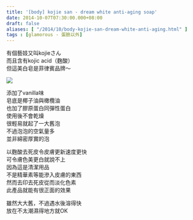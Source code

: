 ```yaml
---
title: '[body] kojie san - dream white anti-aging soap'
date: 2014-10-07T07:30:00.000+08:00
draft: false
aliases: [ "/2014/10/body-kojie-san-dream-white-anti-aging.html" ]
tags : [glamorous - 蛋臉以外]
---
```


有個藝妓又叫kojieさん  
而且含有kojic acid（麴酸）  
但這美白皂是菲律賓品牌～  

[![](https://3.bp.blogspot.com/-Dgc7kr0mZIA/XE1Nk7NWwaI/AAAAAAAAHDA/KfvvbgQd-Is0UYxbyCt5GwT30f7mOycSACLcBGAs/s640/15205262998_9bc84623ec_z.jpg)](https://3.bp.blogspot.com/-Dgc7kr0mZIA/XE1Nk7NWwaI/AAAAAAAAHDA/KfvvbgQd-Is0UYxbyCt5GwT30f7mOycSACLcBGAs/s1600/15205262998_9bc84623ec_z.jpg)

添加了vanilla味  
皂底是椰子油與橄欖油  
也加了膠原蛋白同彈性蛋白  
使用後不會乾燥  
很輕易就起了一大舊泡  
不過泡泡的空氣量多  
並非綿密厚實的泡  
  
以麴酸去死皮令皮膚更新速度更快  
可令膚色美更白就說不上  
因為這是清潔用品  
不是精華素等能滲入皮膚的東西  
然而去印去死皮從而淡化色素  
此產品就能有很正面的效果  
  
雖然大大舊，不過遇水後溶得快  
放在不太潮濕得地方就OK